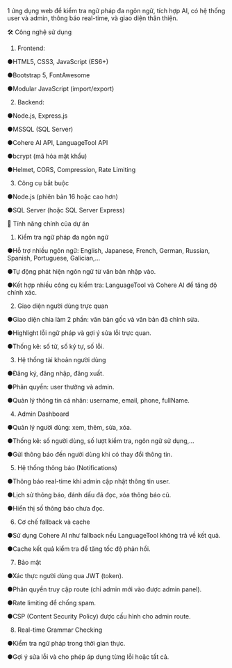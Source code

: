 1 ứng dụng web để kiểm tra ngữ pháp đa ngôn ngữ, tích hợp AI, có hệ thống user và admin, thông báo real-time, và giao diện thân thiện.

🛠 Công nghệ sử dụng
1. Frontend:

●HTML5, CSS3, JavaScript (ES6+)

●Bootstrap 5, FontAwesome

●Modular JavaScript (import/export)

2. Backend:
   
●Node.js, Express.js

●MSSQL (SQL Server)

●Cohere AI API, LanguageTool API

●bcrypt (mã hóa mật khẩu)

●Helmet, CORS, Compression, Rate Limiting

3. Công cụ bắt buộc
   
●Node.js (phiên bản 16 hoặc cao hơn)

●SQL Server (hoặc SQL Server Express)

🎯 Tính năng chính của dự án

1. Kiểm tra ngữ pháp đa ngôn ngữ
   
●Hỗ trợ nhiều ngôn ngữ: English, Japanese, French, German, Russian, Spanish, Portuguese, Galician,...

●Tự động phát hiện ngôn ngữ từ văn bản nhập vào.

●Kết hợp nhiều công cụ kiểm tra: LanguageTool và Cohere AI để tăng độ chính xác.


2. Giao diện người dùng trực quan

●Giao diện chia làm 2 phần: văn bản gốc và văn bản đã chỉnh sửa.

●Highlight lỗi ngữ pháp và gợi ý sửa lỗi trực quan.

●Thống kê: số từ, số ký tự, số lỗi.

3. Hệ thống tài khoản người dùng
   
●Đăng ký, đăng nhập, đăng xuất.

●Phân quyền: user thường và admin.

●Quản lý thông tin cá nhân: username, email, phone, fullName.

4. Admin Dashboard
   
●Quản lý người dùng: xem, thêm, sửa, xóa.

●Thống kê: số người dùng, số lượt kiểm tra, ngôn ngữ sử dụng,...

●Gửi thông báo đến người dùng khi có thay đổi thông tin.

5. Hệ thống thông báo (Notifications)
    
●Thông báo real-time khi admin cập nhật thông tin user.

●Lịch sử thông báo, đánh dấu đã đọc, xóa thông báo cũ.

●Hiển thị số thông báo chưa đọc.

6. Cơ chế fallback và cache
    
●Sử dụng Cohere AI như fallback nếu LanguageTool không trả về kết quả.

●Cache kết quả kiểm tra để tăng tốc độ phản hồi.

7. Bảo mật
    
●Xác thực người dùng qua JWT (token).

●Phân quyền truy cập route (chỉ admin mới vào được admin panel).

●Rate limiting để chống spam.

●CSP (Content Security Policy) được cấu hình cho admin route.

8. Real-time Grammar Checking
   
●Kiểm tra ngữ pháp trong thời gian thực.

●Gợi ý sửa lỗi và cho phép áp dụng từng lỗi hoặc tất cả.



